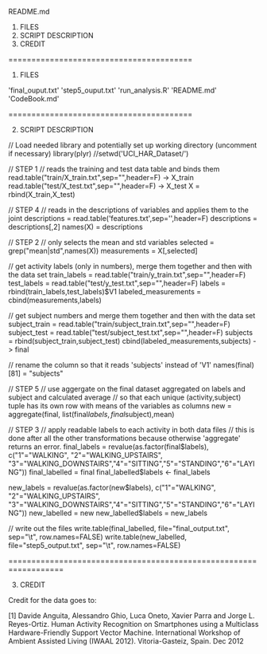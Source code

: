 README.md

1. FILES
2. SCRIPT DESCRIPTION
3. CREDIT

========================================

1. FILES

'final_ouput.txt'
'step5_ouput.txt'
'run_analysis.R'
'README.md'
'CodeBook.md'

========================================

2. SCRIPT DESCRIPTION

// Load needed library and potentially set up working directory (uncomment if necessary)
library(plyr)
//setwd('UCI_HAR_Dataset/')

// STEP 1 
// reads the training and test data table and binds them
read.table("train/X_train.txt",sep="",header=F) -> X_train
read.table("test/X_test.txt",sep="",header=F) -> X_test
X = rbind(X_train,X_test)

// STEP 4
// reads in the descriptions of variables and applies them to the joint 
descriptions = read.table('features.txt',sep='',header=F)
descriptions = descriptions[,2]
names(X) = descriptions

// STEP 2
// only selects the mean and std variables
selected = grep("mean|std",names(X))
measurements = X[,selected]

// get activity labels (only in numbers), merge them together and then with the data set
train_labels = read.table("train/y_train.txt",sep="",header=F)
test_labels = read.table("test/y_test.txt",sep="",header=F)
labels = rbind(train_labels,test_labels)$V1
labeled_measurements = cbind(measurements,labels)

// get subject numbers and merge them together and then with the data set
subject_train = read.table("train/subject_train.txt",sep="",header=F)
subject_test = read.table("test/subject_test.txt",sep="",header=F)
subjects = rbind(subject_train,subject_test)
cbind(labeled_measurements,subjects) -> final

// rename the column so that it reads 'subjects' instead of 'V1'
names(final)[81] = "subjects"

// STEP 5
// use aggergate on the final dataset aggregated on labels and subject and calculated average
// so that each unique (activity,subject) tuple has its own row with means of the variables as columns
new = aggregate(final, list(final$labels,final$subject),mean)

// STEP 3
// apply readable labels to each activity in both data files
// this is done after all the other transformations because otherwise 'aggregate' returns an error.
final_labels = revalue(as.factor(final$labels), c("1"="WALKING", "2"="WALKING_UPSTAIRS", "3"="WALKING_DOWNSTAIRS","4"="SITTING","5"="STANDING","6"="LAYING"))
final_labelled = final
final_labelled$labels <- final_labels

new_labels = revalue(as.factor(new$labels), c("1"="WALKING", "2"="WALKING_UPSTAIRS", "3"="WALKING_DOWNSTAIRS","4"="SITTING","5"="STANDING","6"="LAYING"))
new_labelled = new
new_labelled$labels = new_labels

// write out the files
write.table(final_labelled, file="final_output.txt", sep="\t", row.names=FALSE)
write.table(new_labelled, file="step5_output.txt", sep="\t", row.names=FALSE)

==================================================================

3. CREDIT

Credit for the data goes to:

[1] Davide Anguita, Alessandro Ghio, Luca Oneto, Xavier Parra and Jorge L. Reyes-Ortiz. Human Activity Recognition on Smartphones using a Multiclass Hardware-Friendly Support Vector Machine. International Workshop of Ambient Assisted Living (IWAAL 2012). Vitoria-Gasteiz, Spain. Dec 2012